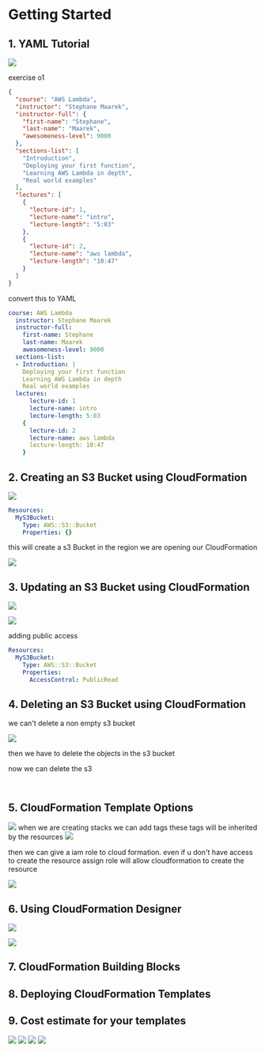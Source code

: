 # Getting Started

## 1. YAML Tutorial
![](../images/75.png)

exercise o1
```json
{
  "course": "AWS Lambda",
  "instructor": "Stephane Maarek",
  "instructor-full": {
    "first-name": "Stephane",
    "last-name": "Maarek",
    "awesomeness-level": 9000
  },
  "sections-list": [
    "Introduction",
    "Deploying your first function",
    "Learning AWS Lambda in depth",
    "Real world examples"
  ],
  "lectures": [
    {
      "lecture-id": 1,
      "lecture-name": "intro",
      "lecture-length": "5:03"
    },
    {
      "lecture-id": 2,
      "lecture-name": "aws lambda",
      "lecture-length": "10:47"
    }
  ]
}

```

convert this to YAML

```YAML
course: AWS Lambda
  instructor: Stephane Maarek
  instructor-full:
    first-name: Stephane
    last-name: Maarek
    awesomeness-level: 9000
  sections-list:
  - Introduction: |
    Deploying your first function
    Learning AWS Lambda in depth
    Real world examples
  lectures:
      lecture-id: 1
      lecture-name: intro
      lecture-length: 5:03
    {
      lecture-id: 2
      lecture-name: aws lambda
      lecture-length: 10:47
    }
```

## 2. Creating an S3 Bucket using CloudFormation
![](../images/76.png)
```YAML
Resources:
  MyS3Bucket:
    Type: AWS::S3::Bucket
    Properties: {}

```

this will create a s3 Bucket in the region we are opening our CloudFormation 

![](../images/77.png)

## 3. Updating an S3 Bucket using CloudFormation

![](../images/78.png)

![](../images/79.png)

adding public access

```YAML
Resources:
  MyS3Bucket:
    Type: AWS::S3::Bucket
    Properties:
      AccessControl: PublicRead

```
## 4. Deleting an S3 Bucket using CloudFormation
we can't delete a non empty s3 bucket

![](../images/80.png)

then we have to delete the objects in the s3 bucket

now we can delete the s3
 
```YAML
```
```YAML
```
## 5. CloudFormation Template Options
![](../images/81.png)
when we are creating stacks we can add tags
these tags will be inherited by the resources
![](../images/82.png)

then we can give a iam role to cloud formation.
even if u don't have access to create the resource assign role will allow cloudformation to create the resource

![](../images/83.png)

## 6. Using CloudFormation Designer
![](../images/84.png)

![](../images/85.png)


## 7. CloudFormation Building Blocks

## 8. Deploying CloudFormation Templates
## 9. Cost estimate for your templates
![](../images/86.png)
![](../images/87.png)
![](../images/88.png)
![](../images/89.png)